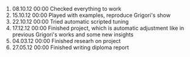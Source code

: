 1. 08.10.12 00:00 Checked everything to work
2. 15.10.12 00:00 Played with examples, reproduce Grigori's show
3. 22.10.12 00:00 Tried automatic scripted tuning
4. 17.12.12 00:00 Finished project, which is automatic adjustment like in previous Grigori's works and some new insights
5. 04.03.12 00:00 Finished researh on project
6. 27.05.12 00:00 Finished writing diploma report